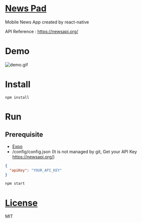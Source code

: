 # [News Pad](https://github.com/qvil/newspad)

Mobile News App created by react-native

API Reference : https://newsapi.org/

# Demo

![demo.gif](/demo.gif)

# Install

```
npm install
```

# Run

## Prerequisite

* [Expo](https://expo.io/)
* /config/config.json (It is not managed by git, Get your API Key https://newsapi.org/)

```json
{
  "apiKey": "YOUR_API_KEY"
}
```

```
npm start
```

# [License](https://github.com/qvil/newspad/blob/master/LICENSE)

MIT
